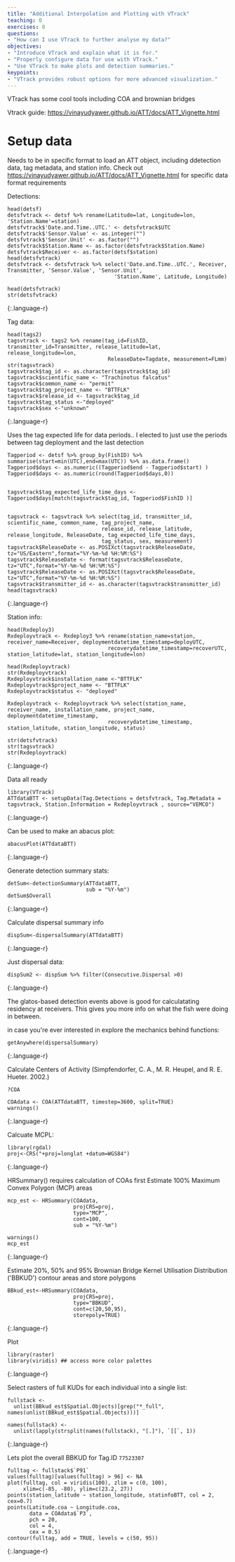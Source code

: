 ```yaml
---
title: "Additional Interpolation and Plotting with VTrack"
teaching: 0
exercises: 0
questions:
- "How can I use VTrack to further analyse my data?"
objectives:
- "Introduce VTrack and explain what it is for."
- "Properly configure data for use with VTrack."
- "Use VTrack to make plots and detection summaries."
keypoints:
- "VTrack provides robust options for more advanced visualization."
---
```


VTrack has some cool tools including COA and brownian bridges

Vtrack guide: https://vinayudyawer.github.io/ATT/docs/ATT_Vignette.html

# Setup data
Needs to be in specific format to load an ATT object, including ddetection data, tag metadata, and station info. Check out
https://vinayudyawer.github.io/ATT/docs/ATT_Vignette.html for specific data format requirements


Detections:

~~~
head(detsf)
detsfvtrack <- detsf %>% rename(Latitude=lat, Longitude=lon, 'Station.Name'=station)
detsfvtrack$'Date.and.Time..UTC.' <- detsfvtrack$UTC
detsfvtrack$'Sensor.Value' <- as.integer("")
detsfvtrack$'Sensor.Unit' <- as.factor("")
detsfvtrack$Station.Name <- as.factor(detsfvtrack$Station.Name)
detsfvtrack$Receiver <- as.factor(detsf$station)
head(detsfvtrack)
detsfvtrack <- detsfvtrack %>% select('Date.and.Time..UTC.', Receiver, Transmitter, 'Sensor.Value', 'Sensor.Unit',
                                  'Station.Name', Latitude, Longitude)

head(detsfvtrack)
str(detsfvtrack)
~~~
{:.language-r}


Tag data:
~~~
head(tags2)
tagsvtrack <- tags2 %>% rename(tag_id=FishID, transmitter_id=Transmitter, release_latitude=lat, release_longitude=lon,
                                ReleaseDate=Tagdate, measurement=FLmm)
str(tagsvtrack)
tagsvtrack$tag_id <- as.character(tagsvtrack$tag_id)
tagsvtrack$scientific_name <- "Trachinotus falcatus"
tagsvtrack$common_name <- "permit"
tagsvtrack$tag_project_name <- "BTTFLK"
tagsvtrack$release_id <- tagsvtrack$tag_id
tagsvtrack$tag_status <-"deployed"
tagsvtrack$sex <-"unknown"
~~~
{:.language-r}

Uses the tag expected life for data periods.. I elected to just use the periods between tag deployment and the last detection

~~~
Tagperiod <- detsf %>% group_by(FishID) %>% summarise(start=min(UTC),end=max(UTC)) %>% as.data.frame()
Tagperiod$days <- as.numeric((Tagperiod$end - Tagperiod$start) )
Tagperiod$days <- as.numeric(round(Tagperiod$days,0))


tagsvtrack$tag_expected_life_time_days <- Tagperiod$days[match(tagsvtrack$tag_id, Tagperiod$FishID )]


tagsvtrack <- tagsvtrack %>% select(tag_id, transmitter_id, scientific_name, common_name, tag_project_name,
                              release_id, release_latitude, release_longitude, ReleaseDate, tag_expected_life_time_days,
                              tag_status, sex, measurement)
tagsvtrack$ReleaseDate <- as.POSIXct(tagsvtrack$ReleaseDate, tz="US/Eastern",format="%Y-%m-%d %H:%M:%S")
tagsvtrack$ReleaseDate <- format(tagsvtrack$ReleaseDate, tz="UTC",format="%Y-%m-%d %H:%M:%S")
tagsvtrack$ReleaseDate <- as.POSIXct(tagsvtrack$ReleaseDate, tz="UTC",format="%Y-%m-%d %H:%M:%S")
tagsvtrack$transmitter_id <- as.character(tagsvtrack$transmitter_id)
head(tagsvtrack)
~~~
{:.language-r}

Station info:

~~~
head(Rxdeploy3)
Rxdeployvtrack <- Rxdeploy3 %>% rename(station_name=station, receiver_name=Receiver, deploymentdatetime_timestamp=deployUTC,
                                recoverydatetime_timestamp=recoverUTC, station_latitude=lat, station_longitude=lon)

head(Rxdeployvtrack)
str(Rxdeployvtrack)
Rxdeployvtrack$installation_name <-"BTTFLK"
Rxdeployvtrack$project_name <- "BTTFLK"
Rxdeployvtrack$status <- "deployed"

Rxdeployvtrack <- Rxdeployvtrack %>% select(station_name, receiver_name, installation_name, project_name, deploymentdatetime_timestamp,
                                recoverydatetime_timestamp, station_latitude, station_longitude, status)

str(detsfvtrack)
str(tagsvtrack)
str(Rxdeployvtrack)
~~~
{:.language-r}

Data all ready

~~~
library(VTrack)
ATTdataBTT <- setupData(Tag.Detections = detsfvtrack, Tag.Metadata = tagsvtrack, Station.Information = Rxdeployvtrack , source="VEMCO")
~~~
{:.language-r}

Can be used to make an abacus plot:
~~~
abacusPlot(ATTdataBTT)
~~~
{:.language-r}

Generate detection summary stats:
~~~
detSum<-detectionSummary(ATTdataBTT,
                         sub = "%Y-%m")
detSum$Overall
~~~
{:.language-r}


Calculate dispersal summary info
~~~
dispSum<-dispersalSummary(ATTdataBTT)
~~~
{:.language-r}

Just dispersal data:
~~~
dispSum2 <- dispSum %>% filter(Consecutive.Dispersal >0)
~~~
{:.language-r}


The glatos-based detection events above is good for calculatating residency at receivers. This gives you
more info on what the fish were doing in between.

in case you're ever interested in explore the mechanics behind functions:
~~~
getAnywhere(dispersalSummary)
~~~
{:.language-r}

Calculate Centers of Activity (Simpfendorfer, C. A., M. R. Heupel, and R. E. Hueter. 2002.)
~~~
?COA

COAdata <- COA(ATTdataBTT, timestep=3600, split=TRUE)
warnings()
~~~
{:.language-r}


Calcuate MCPL:
~~~
library(rgdal)
proj<-CRS("+proj=longlat +datum=WGS84")
~~~
{:.language-r}

HRSummary() requires calculation of COAs first
Estimate 100% Maximum Convex Polygon (MCP) areas
~~~
mcp_est <- HRSummary(COAdata,
                     projCRS=proj,
                     type="MCP",
                     cont=100,
                     sub = "%Y-%m")

warnings()
mcp_est
~~~
{:.language-r}

Estimate 20%, 50% and 95% Brownian Bridge Kernel Utilisation Distribution ('BBKUD') contour areas and store polygons
~~~
BBkud_est<-HRSummary(COAdata,
                     projCRS=proj,
                     type="BBKUD",
                     cont=c(20,50,95),
                     storepoly=TRUE)
~~~
{:.language-r}

Plot
~~~
library(raster)
library(viridis) ## access more color palettes
~~~
{:.language-r}

Select rasters of full KUDs for each individual into a single list:
~~~
fullstack <-
  unlist(BBkud_est$Spatial.Objects)[grep("*_full", names(unlist(BBkud_est$Spatial.Objects)))]

names(fullstack) <-
  unlist(lapply(strsplit(names(fullstack), "[.]"), `[[`, 1))
~~~
{:.language-r}

Lets plot the overall BBKUD for Tag.ID `77523307`
~~~
fulltag <- fullstack$`P91`
values(fulltag)[values(fulltag) > 96] <- NA
plot(fulltag, col = viridis(100), zlim = c(0, 100),
     xlim=c(-85, -80), ylim=c(23.2, 27))
points(station_latitude ~ station_longitude, statinfoBTT, col = 2, cex=0.7)
points(Latitude.coa ~ Longitude.coa,
       data = COAdata$`P3`,
       pch = 20,
       col = 4,
       cex = 0.5)
contour(fulltag, add = TRUE, levels = c(50, 95))
~~~
{:.language-r}
